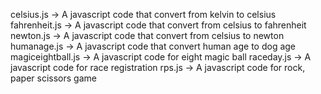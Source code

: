 celsius.js -> A javascript code that convert from kelvin to celsius
fahrenheit.js -> A javascript code that convert from celsius to fahrenheit
newton.js -> A javascript code that convert from celsius to newton
humanage.js -> A javascript code that convert human age to dog age
magiceightball.js -> A javascript code for eight magic ball
raceday.js -> A javascript code for race registration
rps.js -> A javascript code for rock, paper scissors game

